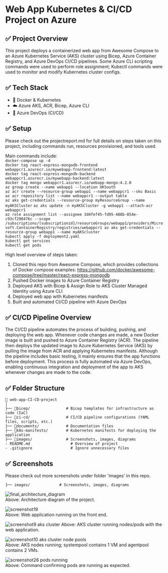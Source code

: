 # Web App Kubernetes & CI/CD Project on Azure

## ✅ **Project Overview** 
This project deploys a containerized web app from Awesome Compose to an Azure Kubernetes Service (AKS) cluster using Bicep, Azure Container Registry, and Azure DevOps CI/CD pipelines. Some Azure CLI scripting commands were used to perform role assignment; Kubectl commands were used to monitor and modify Kubernetes cluster configs.

## ✅ **Tech Stack** 
- 🐳 Docker & Kubernetes
- ☁️ Azure AKS, ACR, Bicep, Azure CLI
- 🔁 Azure DevOps (CI/CD)

## ✅ **Setup** 
Please check out the projectreport.md for full details on steps taken on this project, including commands run, resources provisioned, and tools used.

Main commands include:  
`docker-compose up -d`  
`docker tag react-express-mongodb-frontend webappcr1.azurecr.io/mywebapp-frontend:latest`  
`docker tag react-express-mongodb-backend webappcr1.azurecr.io/mywebapp-backend:latest`  
`docker tag mongo webappcr1.azurecr.io/webapp-mongo:4.2.0`  
`az group create --name webapp1 --location UKSouth`  
`az acr create --resource-group webapp1 --name webappcr1 --sku Basic`  
`az acr repository list --name webappcr1 --output table`  
`az aks get-credentials --resource-group myResourceGroup --name myAKSCluster`
`az aks update -n myAKSCluster -g webapp1 --attach-acr webappcr1`  
`az role assignment list --assignee 3d4fef45-fd95-488b-854e-c93cf298476c --scope /subscriptions/[subscriptionid]/resourceGroups/webapp1/providers/Microsoft.ContainerRegistry/registries/webappcr1
az aks get-credentials --resource-group webapp1 --name myAKScluster`   
`kubectl apply -f deployment2.yaml`  
`kubectl get services`  
`kubectl get pods`     

High level overview of steps taken:  
1. Cloned this repo from Awesome Compose, which provides collections of Docker compose examples: https://github.com/docker/awesome-compose/tree/master/react-express-mongodb 
2. Pushed Docker images to Azure Container Registry
3. Deployed AKS with Bicep & Assign Role to AKS Cluster Managed Identity using Azure CLI
4. Deployed web app with Kubernetes manifests
5. Built and automated CI/CD pipeline with Azure DevOps

## ✅ CI/CD Pipeline Overview  

The CI/CD pipeline automates the process of building, pushing, and deploying the web app. Whenever code changes are made, a new Docker image is built and pushed to Azure Container Registry (ACR). The pipeline then deploys the updated image to Azure Kubernetes Service (AKS) by pulling the image from ACR and applying Kubernetes manifests. Although the pipeline includes basic testing, it mainly ensures that the app functions before deployment. This process is fully automated via Azure DevOps, enabling continuous integration and deployment of the app to AKS whenever changes are made to the code.  

## ✅ **Folder Structure** 
```
📁 web-app-CI-CD-project
│
├── 📁bicep/                # Bicep templates for infrastructure as code (IaC)
├── 📁ci-cd/                # CI/CD pipeline configurations (YAML files, scripts, etc.)
├── 📁documents/            # Documentation files 
├── 📁k8s-manifests/        # Kubernetes manifests for deploying the application
├── 📁images/               # Screenshots, images, diagrams
- README.md                  # Overview of project
- .gitignore                 # Ignore unnecessary files
```

## ✅ **Screenshots** 
Please check out more screenshots under folder 'images' in this repo. 
```
├── images/             # Screenshots, images, diagrams
```
![final_architecture_diagram](https://github.com/user-attachments/assets/2cc50787-801a-4597-950f-28141ef6ebc9)  
Above: Architecture diagram of the project.

![screenshot19](https://github.com/user-attachments/assets/e7cfe123-d4ee-4372-8dd7-fa53c3862b61)  
Above: Web application running on the front end.  

![screenshot9 aks cluster](https://github.com/user-attachments/assets/5b4eb5ae-5aaa-467e-8221-c2a62afc7096)
Above: AKS cluster running nodes/pods with the web application.  

![screenshot10 aks cluster node pools](https://github.com/user-attachments/assets/f574d202-a4f6-4726-b69a-abc1774a3efd)  
Above: AKS nodes running; systempool contains 1 VM and agentpool contains 2 VMs.  

![screenshot26 pods running](https://github.com/user-attachments/assets/dbeecfa9-435b-46c3-9670-a58524c60829)  
Above: Command confirming pods are running as expected.





